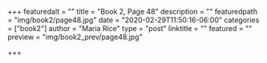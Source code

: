 +++
featuredalt = ""
title = "Book 2, Page 48"
description = ""
featuredpath = "img/book2/page48.jpg"
date = "2020-02-29T11:50:16-06:00"
categories = ["book2"]
author = "Maria Rice"
type = "post"
linktitle = ""
featured = ""
preview = "img/book2_prev/page48.jpg"

+++

